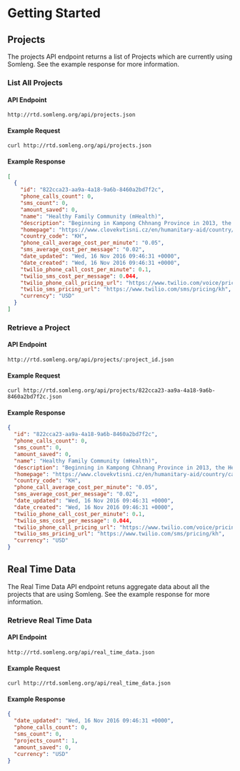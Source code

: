 # Getting Started

## Projects

The projects API endpoint returns a list of Projects which are currently using Somleng. See the example response for more information.

### List All Projects

#### API Endpoint

```
http://rtd.somleng.org/api/projects.json
```

#### Example Request

```
curl http://rtd.somleng.org/api/projects.json
```

#### Example Response

```json
[
  {
    "id": "822cca23-aa9a-4a18-9a6b-8460a2bd7f2c",
    "phone_calls_count": 0,
    "sms_count": 0,
    "amount_saved": 0,
    "name": "Healthy Family Community (mHealth)",
    "description": "Beginning in Kampong Chhnang Province in 2013, the Healthy Family Community project uses mobile phone technology to deliver health messages regarding maternal and child health. Mothers and pregnant women who have registered receive automatic prerecorded voice messages to their phone which are designed to improve health behaviours and increase health service demand. These messages provide information and advice on a range of topics, such as avoiding harmful traditional health practices, and improving nutrition of the mother and baby.",
    "homepage": "https://www.clovekvtisni.cz/en/humanitary-aid/country/cambodia/programs#healthy-family-community-mhealth",
    "country_code": "KH",
    "phone_call_average_cost_per_minute": "0.05",
    "sms_average_cost_per_message": "0.02",
    "date_updated": "Wed, 16 Nov 2016 09:46:31 +0000",
    "date_created": "Wed, 16 Nov 2016 09:46:31 +0000",
    "twilio_phone_call_cost_per_minute": 0.1,
    "twilio_sms_cost_per_message": 0.044,
    "twilio_phone_call_pricing_url": "https://www.twilio.com/voice/pricing/kh",
    "twilio_sms_pricing_url": "https://www.twilio.com/sms/pricing/kh",
    "currency": "USD"
  }
]
```

### Retrieve a Project

#### API Endpoint

```
http://rtd.somleng.org/api/projects/:project_id.json
```

#### Example Request

```
curl http://rtd.somleng.org/api/projects/822cca23-aa9a-4a18-9a6b-8460a2bd7f2c.json
```

#### Example Response

```json
{
  "id": "822cca23-aa9a-4a18-9a6b-8460a2bd7f2c",
  "phone_calls_count": 0,
  "sms_count": 0,
  "amount_saved": 0,
  "name": "Healthy Family Community (mHealth)",
  "description": "Beginning in Kampong Chhnang Province in 2013, the Healthy Family Community project uses mobile phone technology to deliver health messages regarding maternal and child health. Mothers and pregnant women who have registered receive automatic prerecorded voice messages to their phone which are designed to improve health behaviours and increase health service demand. These messages provide information and advice on a range of topics, such as avoiding harmful traditional health practices, and improving nutrition of the mother and baby.",
  "homepage": "https://www.clovekvtisni.cz/en/humanitary-aid/country/cambodia/programs#healthy-family-community-mhealth",
  "country_code": "KH",
  "phone_call_average_cost_per_minute": "0.05",
  "sms_average_cost_per_message": "0.02",
  "date_updated": "Wed, 16 Nov 2016 09:46:31 +0000",
  "date_created": "Wed, 16 Nov 2016 09:46:31 +0000",
  "twilio_phone_call_cost_per_minute": 0.1,
  "twilio_sms_cost_per_message": 0.044,
  "twilio_phone_call_pricing_url": "https://www.twilio.com/voice/pricing/kh",
  "twilio_sms_pricing_url": "https://www.twilio.com/sms/pricing/kh",
  "currency": "USD"
}
```

## Real Time Data

The Real Time Data API endpoint retuns aggregate data about all the projects that are using Somleng. See the example response for more information.

### Retrieve Real Time Data

#### API Endpoint

```
http://rtd.somleng.org/api/real_time_data.json
```

#### Example Request

```
curl http://rtd.somleng.org/api/real_time_data.json
```

#### Example Response

```json
{
  "date_updated": "Wed, 16 Nov 2016 09:46:31 +0000",
  "phone_calls_count": 0,
  "sms_count": 0,
  "projects_count": 1,
  "amount_saved": 0,
  "currency": "USD"
}
```
